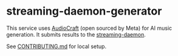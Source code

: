 # streaming-daemon-generator
This service uses [AudioCraft](https://audiocraft.metademolab.com) (open sourced by Meta) for AI music generation. It submits results to the [streaming-daemon](https://github.com/jeremyKisner/streaming-daemon).

See [CONTRIBUTING.md](docs/CONTRIBUTING.md) for local setup.